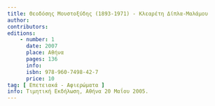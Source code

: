 ```yaml
---
title: Θεοδόσης Μουστοξύδης (1893-1971) - Κλεαρέτη Δίπλα-Μαλάμου
author: 
contributors: 
editions: 
    - number: 1
      date: 2007
      place: Αθήνα
      pages: 136
      info: 
      isbn: 978-960-7498-42-7
      price: 10
tag: [ Επετειακά - Αφιερώματα ]
info: Τιμητική Εκδήλωση, Αθήνα 20 Μαΐου 2005.
---
```

